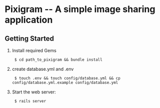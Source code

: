 # Pixigram -- A simple image sharing application

## Getting Started

1. Install required Gems

        $ cd path_to_pixigram && bundle install

2. create database.yml and .env

        $ touch .env && touch config/database.yml && cp config/database.yml.example config/database.yml

   

3. Start the web server:

        
        $ rails server